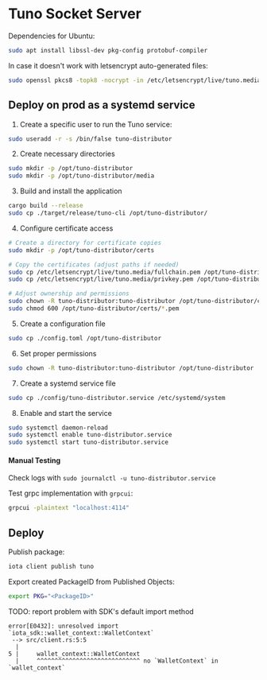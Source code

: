 # Tuno Socket Server

Dependencies for Ubuntu:
```sh
sudo apt install libssl-dev pkg-config protobuf-compiler
```

In case it doesn't work with letsencrypt auto-generated files:
```sh
sudo openssl pkcs8 -topk8 -nocrypt -in /etc/letsencrypt/live/tuno.media/privkey.pem -out /etc/letsencrypt/live/tuno.media/privkey-pkcs8.pem
```

## Deploy on prod as a systemd service

1. Create a specific user to run the Tuno service:
```sh
sudo useradd -r -s /bin/false tuno-distributor
```

2. Create necessary directories
```sh
sudo mkdir -p /opt/tuno-distributor
sudo mkdir -p /opt/tuno-distributor/media
```

3. Build and install the application
```sh
cargo build --release
sudo cp ./target/release/tuno-cli /opt/tuno-distributor/
```

4. Configure certificate access
```sh
# Create a directory for certificate copies
sudo mkdir -p /opt/tuno-distributor/certs

# Copy the certificates (adjust paths if needed)
sudo cp /etc/letsencrypt/live/tuno.media/fullchain.pem /opt/tuno-distributor/certs/
sudo cp /etc/letsencrypt/live/tuno.media/privkey.pem /opt/tuno-distributor/certs/

# Adjust ownership and permissions
sudo chown -R tuno-distributor:tuno-distributor /opt/tuno-distributor/certs
sudo chmod 600 /opt/tuno-distributor/certs/*.pem
```

5. Create a configuration file
```sh
sudo cp ./config.toml /opt/tuno-distributor
```

6. Set proper permissions
```sh
sudo chown -R tuno-distributor:tuno-distributor /opt/tuno-distributor
```

7. Create a systemd service file
```sh
sudo cp ./config/tuno-distributor.service /etc/systemd/system
```

8. Enable and start the service
```sh
sudo systemctl daemon-reload
sudo systemctl enable tuno-distributor.service
sudo systemctl start tuno-distributor.service
```

#### Manual Testing

Check logs with `sudo journalctl -u tuno-distributor.service`

Test grpc implementation with `grpcui`:
```sh
grpcui -plaintext "localhost:4114"
```

## Deploy

Publish package:
```sh
iota client publish tuno
```

Export created PackageID from Published Objects:
```sh
export PKG="<PackageID>"
```

TODO: report problem with SDK's default import method
```
error[E0432]: unresolved import `iota_sdk::wallet_context::WalletContext`
 --> src/client.rs:5:5
  |
5 |     wallet_context::WalletContext
  |     ^^^^^^^^^^^^^^^^^^^^^^^^^^^^^ no `WalletContext` in `wallet_context`
```